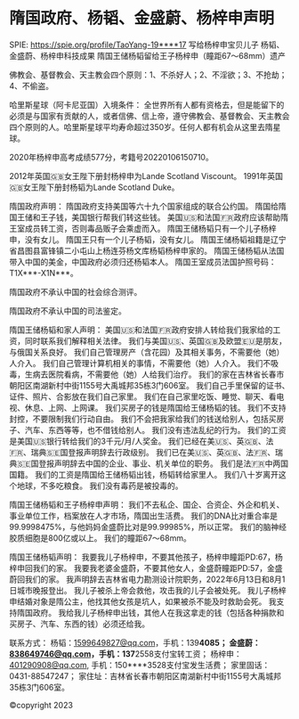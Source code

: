 # 隋国政府、杨韬、金盛蔚、杨梓申声明
SPIE: https://spie.org/profile/TaoYang-19****17
写给杨梓申宝贝儿子
杨韬、金盛蔚、杨梓申科技成果
隋国王储杨韬留给王子杨梓申（瞳距67～68mm）遗产

佛教会、基督教会、天主教会四个原则：1、不杀好人；2、不淫欲；3、不抢劫；4、不偷盗。

哈里斯星球（阿卡尼亚国）入境条件：
全世界所有人都有资格去，但是能留下的必须是与国家有贡献的人，或者信佛、信上帝，遵守佛教会、基督教会、天主教会四个原则的人。哈里斯星球平均寿命超过350岁。任何人都有机会从这里去隋星球。

 

2020年杨梓申高考成绩577分，考籍号20220106150710。

2012年英国🇬🇧女王陛下册封杨梓申为Lande Scotland Viscount。
1991年英国🇬🇧女王陛下册封杨韬为Lande Scotland Duke。

隋国政府声明：
隋国政府支持美国等六十九个国家组成的联合公约国。
隋国给隋国王储和王子钱，美国银行帮我们转这些钱。
美国🇺🇸和法国🇫🇷政府应该帮助隋王室成员转工资，否则毒品贩子会乘虚而入。
隋国王储杨韬只有一个儿子杨梓申，没有女儿。
隋国王只有一个儿子杨韬，没有女儿。
隋国王储杨韬祖籍是辽宁省昌图县富锋镇二小屯山上杨连芬杨文库杨韬杨梓申家的。
隋国王储杨韬从法国带入中国的美金，中国政府必须归还杨韬本人。
隋国王室成员法国护照号码：T1X***-X1N***。

隋国政府不承认中国的社会综合测评。

隋国政府不承认中国的司法鉴定。

隋国王储杨韬和家人声明：
美国🇺🇸和法国🇫🇷政府安排人转给我们我家给的工资，同时联系我们解释相关法律。
我们与美国🇺🇸、英国🇬🇧及欧盟🇪🇺是朋友，与俄国关系良好。
我们自己管理房产（含花园）及其相关事务，不需要他（她）人介入。
我们自己管理计算机相关的事情，不需要他（她）人介入。
我们不吸毒，生病去医院看病，不需要他（她）人给我们治疗。
我们的家在吉林省长春市朝阳区南湖新村中街1155号大禹城邦35栋3门606室。
我们自己手里保留的证书、证件、照片、合影放在我们自己家里。
我们在自己家里吃饭、睡觉、聊天、看电视、休息、上网、上网课。
我们买房子的钱是隋国给王储杨韬的钱。
我们不支持封控，不要限制我们行动自由。
我们不会把我家给我们的钱送给别人，包括买房子、汽车、东西等等，也不借钱给别人。
我们没有违法乱纪的行为。
我们的工资是美国🇺🇸银行转给我们的3千元/月/人奖金。
我们已经在美🇺🇸、英🇬🇧、法🇫🇷、瑞典🇸🇪国登报声明辞去行政级别。
我们已在美🇺🇸、英🇬🇧、法🇫🇷、瑞典🇸🇪国登报声明辞去中国的企业、事业、机关单位的职务。
我们是法🇫🇷中两国国籍。
我们的工资是隋国给王储杨韬出钱，杨韬转给家里人。
我们八十岁离开这个地球，不多吃粮食。
我们没有毒药是被投毒的。

隋国王储杨韬和王子杨梓申声明：
我们不去私企、国企、合资企、外企和机关、事业单位工作，档案放在人才市场，隋国出生活费。
我们的DNA比对重合率是99.9998475%，与他妈妈金盛蔚比对是99.99985%，所以正常。
我们的脑神经胶质细胞是800亿或以上。
我们的瞳距67～68mm。

隋国王储杨韬声明：
我要我儿子杨梓申，不要其他孩子，杨梓申瞳距PD:67，杨梓申回我们的家。
我要我老婆金盛蔚，不要其他女人，金盛蔚瞳距PD:57，金盛蔚回我们的家。
我声明辞去吉林省电力勘测设计院职务，2022年6月13日和8月1日城市晚报登出。
我儿子被杀上帝会救他，攻击我的儿子会被处死。
我儿子杨梓申结婚对象是隋公主，他找其他女孩是坑人，如果被杀不能及时救助会死。
我支持隋国政府。
我给我儿子杨梓申出钱，其他人在我这拿走的钱（包括各种捐款和买房子、汽车、东西的钱）必须还给我。


联系方式：
杨韬：1599649827@qq.com，手机：139****4085；
金盛蔚：838649746@qq.com，手机：137****2558支付宝转工资；
杨梓申：401290908@qq.com, 手机：150****3528支付宝发生活费；
家里固话：0431-88547247；
家住址：吉林省长春市朝阳区南湖新村中街1155号大禹城邦35栋3门606室。

 

©copyright 2023
